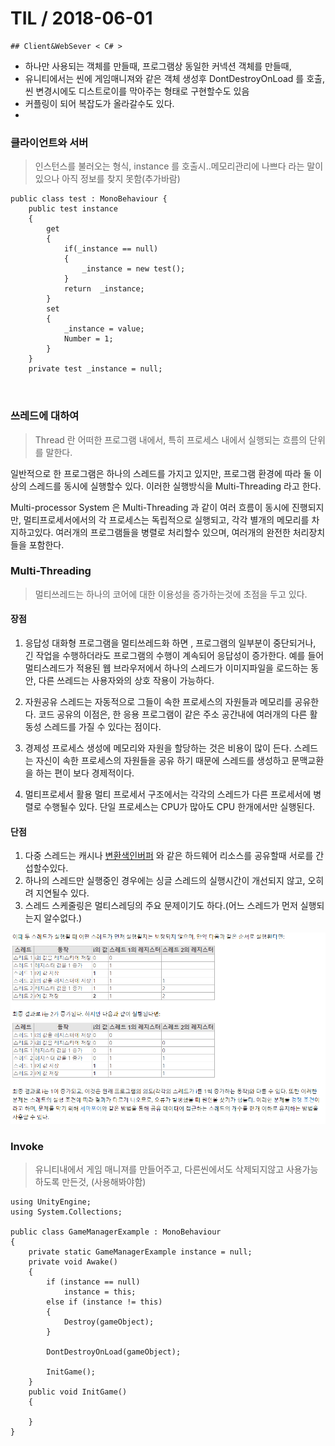 # TIL   / 2018-06-01
    ## Client&WebSever < C# >


>  

- 하나만 사용되는 객체를 만들때, 프로그램상 동일한 커넥션 객체를 만들때,
- 유니티에서는 씬에 게임매니져와 같은 객체 생성후 DontDestroyOnLoad 를 호출, 씬 변경시에도 디스트로이를 막아주는 형태로 구현할수도 있음
- 커플링이 되어 복잡도가 올라갈수도 있다.
-  

### 클라이언트와 서버
> 인스턴스를 불러오는 형식, instance 를 호출시..메모리관리에 나쁘다 라는 말이 있으나 아직 정보를 찾지 못함(추가바람)

```
public class test : MonoBehaviour {
    public test instance
    {
        get
        {
            if(_instance == null)
            {
                _instance = new test();
            }
            return  _instance;
        }
        set
        {
            _instance = value;
            Number = 1;
        }
    }
    private test _instance = null;



```

### 쓰레드에 대하여
 >Thread 란 어떠한 프로그램 내에서, 특히 프로세스 내에서 실행되는 흐름의 단위를 말한다.

  일반적으로 한 프로그램은 하나의 스레드를 가지고 있지만, 프로그램 환경에 따라 둘 이상의 스레드를 동시에 실행할수 있다. 이러한 실행방식을 Multi-Threading 라고 한다.

 Multi-processor System 은 Multi-Threading 과 같이 여러 흐름이 동시에 진행되지만, 멀티프로세서에서의 각 프로세스는 독립적으로 실행되고, 각각 별개의 메모리를 차지하고있다. 여러개의 프로그램들을 병렬로 처리할수 있으며, 여러개의 완전한 처리장치들을 포함한다.

### Multi-Threading
>멀티쓰레드는 하나의 코어에 대한 이용성을 증가하는것에 초점을 두고 있다.

#### 장점

1. 응답성
대화형 프로그램을 멀티쓰레드화 하면 , 프로그램의 일부분이 중단되거나, 긴 작업을 수행하더라도 프로그램의 수행이 계속되어 응답성이 증가한다.
예를 들어 멀티스레드가 적용된 웹 브라우저에서 하나의 스레드가 이미지파일을 로드하는 동안, 다른 쓰레드는 사용자와의 상호 작용이 가능하다.

2. 자원공유
스레드는 자동적으로 그들이 속한 프로세스의 자원들과 메모리를 공유한다. 코드 공유의 이점은, 한 응용 프로그램이 같은 주소 공간내에 여러개의 다른 활동성 스레드를 가질 수 있다는 점이다.

3. 경제성
프로세스 생성에 메모리와 자원을 할당하는 것은 비용이 많이 든다. 스레드는 자신이 속한 프로세스의 자원들을 공유 하기 때문에 스레드를 생성하고 문맥교환을 하는 편이 보다 경제적이다.

4. 멀티프로세서 활용
멀티 프로세서 구조에서는 각각의 스레드가 다른 프로세서에 병렬로 수행될수 있다. 단일 프로세스는 CPU가 많아도 CPU 한개에서만 실행된다.

#### 단점

1. 다중 스레드는 캐시나 [변환색인버퍼](https://www.wikiwand.com/ko/%EB%B3%80%ED%99%98_%EC%83%89%EC%9D%B8_%EB%B2%84%ED%8D%BC) 와 같은 하드웨어 리소스를 공유할때 서로를 간섭할수있다.
2. 하나의 스레드만 실행중인 경우에는 싱글 스레드의 실행시간이 개선되지 않고, 오히려 지연될수 있다.
3. 스레드 스케줄링은 멀티스레딩의 주요 문제이기도 하다.(어느 스레드가 먼저 실행되는지 알수없다.)

![예제(위키/스레드(컴퓨팅))](./THREAD.png)






### Invoke

> 유니티내에서 게임 매니져를 만들어주고,  다른씬에서도 삭제되지않고 사용가능하도록 만든것, (사용해봐야함)

```
using UnityEngine;
using System.Collections;

public class GameManagerExample : MonoBehaviour
{
    private static GameManagerExample instance = null;
    private void Awake()
    {
        if (instance == null)
            instance = this;
        else if (instance != this)
        {
            Destroy(gameObject);
        }

        DontDestroyOnLoad(gameObject);

        InitGame();
    }
    public void InitGame()
    {

    }
}
```

